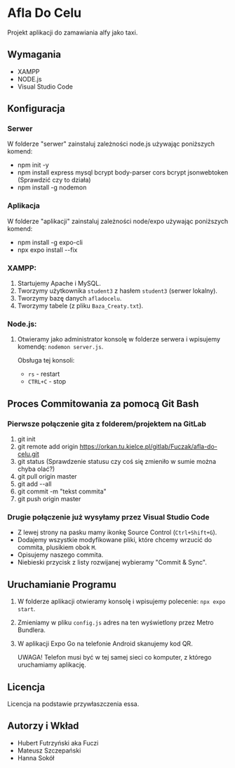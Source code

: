 # Afla Do Celu

Projekt aplikacji do zamawiania alfy jako taxi.

## Wymagania

- XAMPP
- NODE.js
- Visual Studio Code

## Konfiguracja

### Serwer
W folderze "serwer" zainstaluj zależności node.js używając poniższych komend:
- npm init -y
- npm install express mysql bcrypt body-parser cors bcrypt jsonwebtoken (Sprawdzić czy to działa)
- npm install -g nodemon

### Aplikacja
W folderze "aplikacji" zainstaluj zależności node/expo używając poniższych komend:
- npm install -g expo-cli
- npx expo install --fix

### XAMPP:
1. Startujemy Apache i MySQL.
2. Tworzymy użytkownika `student3` z hasłem `student3` (serwer lokalny).
3. Tworzymy bazę danych `afladocelu`.
4. Tworzymy tabele (z pliku `Baza_Creaty.txt`).

### Node.js:
1. Otwieramy jako administrator konsolę w folderze serwera i wpisujemy komendę: `nodemon server.js`.
   
   Obsługa tej konsoli:
   - `rs` - restart
   - `CTRL+C` - stop

## Proces Commitowania za pomocą Git Bash

### Pierwsze połączenie gita z folderem/projektem na GitLab
1. git init
2. git remote add origin https://orkan.tu.kielce.pl/gitlab/Fuczak/afla-do-celu.git
3. git status  (Sprawdzenie statusu czy coś się zmieniło w sumie można chyba olać?)
4. git pull origin master
5. git add --all
6. git commit -m "tekst commita"
7. git push origin master

### Drugie połączenie już wysyłamy przez Visual Studio Code
- Z lewej strony na pasku mamy ikonkę Source Control (`Ctrl+Shift+G`).
- Dodajemy wszystkie modyfikowane pliki, które chcemy wrzucić do commita, plusikiem obok `M`.
- Opisujemy naszego commita.
- Niebieski przycisk z listy rozwijanej wybieramy "Commit & Sync".

## Uruchamianie Programu

1. W folderze aplikacji otwieramy konsolę i wpisujemy polecenie: `npx expo start`.
2. Zmieniamy w pliku `config.js` adres na ten wyświetlony przez Metro Bundlera.
3. W aplikacji Expo Go na telefonie Android skanujemy kod QR.

   UWAGA! Telefon musi być w tej samej sieci co komputer, z którego uruchamiamy aplikację.

## Licencja

Licencja na podstawie przywłaszczenia essa.

## Autorzy i Wkład

- Hubert Futrzyński aka Fuczi
- Mateusz Szczepański
- Hanna Sokół